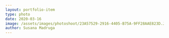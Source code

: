 ```yaml
---
layout: portfolio-item
type: photo
date: 2020-03-16
image: /assets/images/photoshoot/23A57529-2916-4405-B75A-9FF28AAE823D.JPG
author: Susana Madruga
---
```


